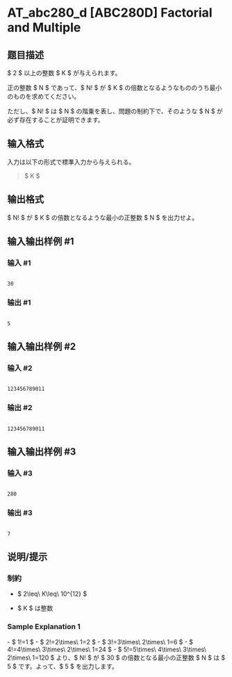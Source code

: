 # AT_abc280_d [ABC280D] Factorial and Multiple

## 题目描述

[problemUrl]: https://atcoder.jp/contests/abc280/tasks/abc280_d

$ 2 $ 以上の整数 $ K $ が与えられます。  
正の整数 $ N $ であって、$ N! $ が $ K $ の倍数となるようなもののうち最小のものを求めてください。

ただし、$ N! $ は $ N $ の階乗を表し、問題の制約下で、そのような $ N $ が必ず存在することが証明できます。

## 输入格式

入力は以下の形式で標準入力から与えられる。

> $ K $

## 输出格式

$ N! $ が $ K $ の倍数となるような最小の正整数 $ N $ を出力せよ。

## 输入输出样例 #1

### 输入 #1

```
30
```

### 输出 #1

```
5
```

## 输入输出样例 #2

### 输入 #2

```
123456789011
```

### 输出 #2

```
123456789011
```

## 输入输出样例 #3

### 输入 #3

```
280
```

### 输出 #3

```
7
```

## 说明/提示

### 制約

- $ 2\leq\ K\leq\ 10^{12} $
- $ K $ は整数

### Sample Explanation 1

\- $ 1!=1 $ - $ 2!=2\times\ 1=2 $ - $ 3!=3\times\ 2\times\ 1=6 $ - $ 4!=4\times\ 3\times\ 2\times\ 1=24 $ - $ 5!=5\times\ 4\times\ 3\times\ 2\times\ 1=120 $ より、$ N! $ が $ 30 $ の倍数となる最小の正整数 $ N $ は $ 5 $ です。よって、$ 5 $ を出力します。
